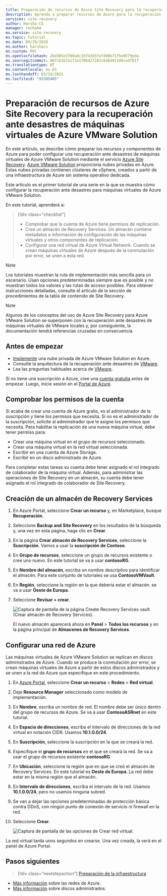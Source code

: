 ```yaml
---
title: Preparación de recursos de Azure Site Recovery para la recuperación ante desastres de máquinas virtuales de Azure VMware Solution
description: Aprenda a preparar recursos de Azure para la recuperación ante desastres de máquinas de Azure VMware Solution mediante Azure Site Recovery.
services: site-recovery
author: Harsha-CS
manager: rochakm
ms.service: site-recovery
ms.topic: tutorial
ms.date: 09/29/2020
ms.author: harshacs
ms.custom: MVC
ms.openlocfilehash: 2bd305e3760a8c3d743037e7d90b71f5e9579eda
ms.sourcegitcommit: 867cb1b7a1f3a1f0b427282c648d411d0ca4f81f
ms.translationtype: HT
ms.contentlocale: es-ES
ms.lasthandoff: 03/19/2021
ms.locfileid: "93395485"
---
```

# <a name="prepare-azure-site-recovery-resources-for-disaster-recovery-of-azure-vmware-solution-vms"></a>Preparación de recursos de Azure Site Recovery para la recuperación ante desastres de máquinas virtuales de Azure VMware Solution

En este artículo, se describe cómo preparar los recursos y componentes de Azure para poder configurar una recuperación ante desastres de máquinas virtuales de Azure VMware Solution mediante el servicio [Azure Site Recovery](site-recovery-overview.md). [Azure VMware Solution](../azure-vmware/introduction.md) proporciona nubes privadas en Azure. Estas nubes privadas contienen clústeres de vSphere, creados a partir de una infraestructura de Azure sin sistema operativo dedicada.

Este artículo es el primer tutorial de una serie en la que se muestra cómo configurar la recuperación ante desastres para máquinas virtuales de Azure VMware Solution. 


En este tutorial, aprenderá a:

> [!div class="checklist"]
> * Comprobar que la cuenta de Azure tiene permisos de replicación.
> * Cree un almacén de Recovery Services. Un almacén contiene metadatos e información de configuración de las máquinas virtuales y otros componentes de replicación.
> * Configurar una red virtual de Azure Virtual Network. Cuando se crean máquinas virtuales de Azure después de la conmutación por error, se unen a esta red.

> [!NOTE]
> Los tutoriales muestran la ruta de implementación más sencilla para un escenario. Usan opciones predeterminadas siempre que es posible y no muestran todos los valores y las rutas de acceso posibles. Para obtener instrucciones detalladas, consulte el artículo de la sección de procedimientos de la tabla de contenido de Site Recovery.

> [!NOTE]
> Algunos de los conceptos del uso de Azure Site Recovery para Azure VMware Solution se superponen con la recuperación ante desastres de máquinas virtuales de VMware locales y, por consiguiente, la documentación tendrá referencias cruzadas en consecuencia.

## <a name="before-you-start"></a>Antes de empezar

- [Implemente](../azure-vmware/tutorial-create-private-cloud.md) una nube privada de Azure VMware Solution en Azure.
- Consulte la arquitectura de la recuperación ante desastres de [VMware](vmware-azure-architecture.md).
- Lea las preguntas habituales acerca de [VMware](vmware-azure-common-questions.md).

Si no tiene una suscripción a Azure, cree una [cuenta gratuita](https://azure.microsoft.com/pricing/free-trial/) antes de empezar. Luego, inicie sesión en el [Portal de Azure](https://portal.azure.com).


## <a name="verify-account-permissions"></a>Comprobar los permisos de la cuenta

Si acaba de crear una cuenta de Azure gratis, es el administrador de la suscripción y tiene los permisos que necesita. Si no es el administrador de la suscripción, solicite al administrador que le asigne los permisos que necesita. Para habilitar la replicación de una nueva máquina virtual, debe tener permiso para:

- Crear una máquina virtual en el grupo de recursos seleccionado.
- Crear una máquina virtual en la red virtual seleccionada.
- Escribir en una cuenta de Azure Storage.
- Escribir en un disco administrado de Azure.

Para completar estas tareas su cuenta debe tener asignado el rol integrado de colaborador de la máquina virtual. Además, para administrar las operaciones de Site Recovery en un almacén, su cuenta debe tener asignado el rol integrado de colaborador de Site Recovery.


## <a name="create-a-recovery-services-vault"></a>Creación de un almacén de Recovery Services

1. En Azure Portal, seleccione **Crear un recurso** y, en Marketplace, busque **Recuperación**.
2. Seleccione **Backup and Site Recovery** en los resultados de la búsqueda y, una vez en esta página, haga clic en **Crear**. 
3. En la página **Crear almacén de Recovery Services**, seleccione la **Suscripción**. Vamos a usar la **suscripción de Contoso**.
4. En **Grupo de recursos**, seleccione un grupo de recursos existente o cree uno nuevo. En este tutorial se va a usar **contosoRG**.
5. En **Nombre del almacén**, escriba un nombre descriptivo para identificar el almacén. Para este conjunto de tutoriales se usa **ContosoVMVault**.
6. En **Región**, seleccione la región en la que debería estar el almacén. se va a usar **Oeste de Europa**.
7. Seleccione **Revisar + crear**.

   ![Captura de pantalla de la página Create Recovery Services vault (Crear almacén de Recovery Services).](./media/tutorial-prepare-azure/new-vault-settings.png)

   El nuevo almacén aparecerá ahora en **Panel** > **Todos los recursos** y en la página principal de **Almacenes de Recovery Services**.

## <a name="set-up-an-azure-network"></a>Configurar una red de Azure

 Las máquinas virtuales de Azure VMware Solution se replican en discos administrados de Azure. Cuando se produce la conmutación por error, se crean máquinas virtuales de Azure a partir de estos discos administrados y se unen a la red de Azure que especifique en este procedimiento.

1. En [Azure Portal](https://portal.azure.com), seleccione **Crear un recurso** > **Redes** > **Red virtual**.
2. Deje **Resource Manager** seleccionado como modelo de implementación.
3. En **Nombre**, escriba un nombre de red. El nombre debe ser único dentro del grupo de recursos de Azure. Se va a usar **ContosoASRnet** en este tutorial.
4. En **Espacio de direcciones**, escriba el intervalo de direcciones de la red virtual en notación CIDR. Usamos **10.1.0.0/24**.
5. En **Suscripción**, seleccione la suscripción en la que se creará la red.
6. Especifique el **grupo de recursos** en el que se creará la red. Se va a usar el grupo de recursos existente **contosoRG**.
7. En **Ubicación**, seleccione la región que en que se creó el almacén de Recovery Services. En este tutorial es **Oeste de Europa**. La red debe estar en la misma región que el almacén.
8. En **Intervalo de direcciones**, escriba el intervalo de la red. Usamos **10.1.0.0/24**, pero no usamos ninguna subred.
9. Se van a dejar las opciones predeterminadas de protección básica contra DDoS, con ningún punto de conexión de servicio ni firewall en la red.
9. Seleccione **Crear**.

   ![Captura de pantalla de las opciones de Crear red virtual.](media/tutorial-prepare-azure/create-network.png)

La red virtual tarda unos segundos en crearse. Una vez creada, la verá en el panel de Azure Portal.




## <a name="next-steps"></a>Pasos siguientes
> [!div class="nextstepaction"]
> [Preparación de la infraestructura](avs-tutorial-prepare-avs.md)
- [Más información](../virtual-network/virtual-networks-overview.md) sobre las redes de Azure.
- [Más información](../virtual-machines/managed-disks-overview.md) sobre discos administrados.
